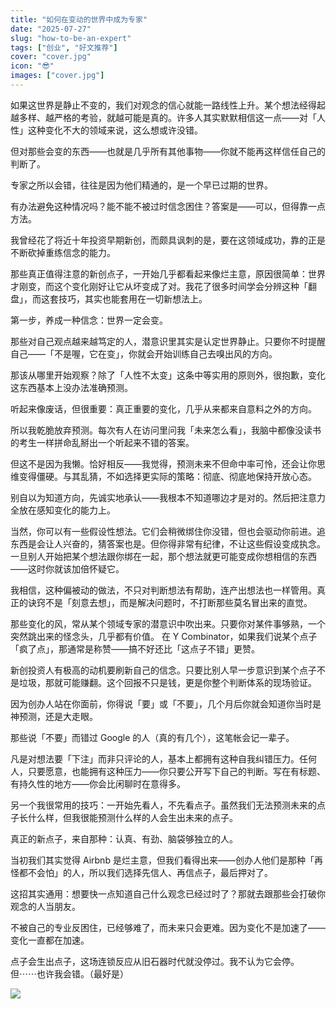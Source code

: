 ```yaml
---
title: "如何在变动的世界中成为专家"
date: "2025-07-27"
slug: "how-to-be-an-expert"
tags: ["创业", "好文推荐"]
cover: "cover.jpg"
icon: "😎"
images: ["cover.jpg"]
---
```

如果这世界是静止不变的，我们对观念的信心就能一路线性上升。某个想法经得起越多样、越严格的考验，就越可能是真的。许多人其实默默相信这一点——对「人性」这种变化不大的领域来说，这么想或许没错。



但对那些会变的东西——也就是几乎所有其他事物——你就不能再这样信任自己的判断了。



专家之所以会错，往往是因为他们精通的，是一个早已过期的世界。



有办法避免这种情况吗？能不能不被过时信念困住？答案是——可以，但得靠一点方法。



我曾经花了将近十年投资早期新创，而颇具讽刺的是，要在这领域成功，靠的正是不断砍掉重练信念的能力。



那些真正值得注意的新创点子，一开始几乎都看起来像烂主意，原因很简单：世界才刚变，而这个变化刚好让它从坏变成了对。我花了很多时间学会分辨这种「翻盘」，而这套技巧，其实也能套用在一切新想法上。



第一步，养成一种信念：世界一定会变。



那些对自己观点越来越笃定的人，潜意识里其实是认定世界静止。只要你不时提醒自己——「不是喔，它在变」，你就会开始训练自己去嗅出风的方向。



那该从哪里开始观察？除了「人性不太变」这条中等实用的原则外，很抱歉，变化这东西基本上没办法准确预测。



听起来像废话，但很重要：真正重要的变化，几乎从来都来自意料之外的方向。



所以我乾脆放弃预测。每次有人在访问里问我「未来怎么看」，我脑中都像没读书的考生一样拼命乱掰出一个听起来不错的答案。



但这不是因为我懒。恰好相反——我觉得，预测未来不但命中率可怜，还会让你思维变得僵硬。与其乱猜，不如选择更实际的策略：彻底、彻底地保持开放心态。



别自以为知道方向，先诚实地承认——我根本不知道哪边才是对的。然后把注意力全放在感知变化的能力上。



当然，你可以有一些假设性想法。它们会稍微绑住你没错，但也会驱动你前进。追东西是会让人兴奋的，猜答案也是。但你得非常有纪律，不让这些假设变成执念。
一旦别人开始把某个想法跟你绑在一起，那个想法就更可能变成你想相信的东西——这时你就该加倍怀疑它。



我相信，这种偏被动的做法，不只对判断想法有帮助，连产出想法也一样管用。真正的诀窍不是「刻意去想」，而是解决问题时，不打断那些莫名冒出来的直觉。



那些变化的风，常从某个领域专家的潜意识中吹出来。只要你对某件事够熟，一个突然跳出来的怪念头，几乎都有价值。
在 Y Combinator，如果我们说某个点子「疯了点」，那通常是称赞——搞不好还比「这点子不错」更赞。



新创投资人有极高的动机要刷新自己的信念。只要比别人早一步意识到某个点子不是垃圾，那就可能赚翻。这个回报不只是钱，更是你整个判断体系的现场验证。



因为创办人站在你面前，你得说「要」或「不要」，几个月后你就会知道你当时是神预测，还是大走眼。



那些说「不要」而错过 Google 的人（真的有几个），这笔帐会记一辈子。



凡是对想法要「下注」而非只评论的人，基本上都拥有这种自我纠错压力。任何人，只要愿意，也能拥有这种压力——你只要公开写下自己的判断。写在有标题、有持久性的地方——你会比闲聊时在意得多。



另一个我很常用的技巧：一开始先看人，不先看点子。虽然我们无法预测未来的点子长什么样，但我很能预测什么样的人会生出未来的点子。



真正的新点子，来自那种：认真、有劲、脑袋够独立的人。



当初我们其实觉得 Airbnb 是烂主意，但我们看得出来——创办人他们是那种「再怪都不会怕」的人，所以我们选择先信人、再信点子，最后押对了。



这招其实通用：想要快一点知道自己什么观念已经过时了？那就去跟那些会打破你观念的人当朋友。



不被自己的专业反困住，已经够难了，而未来只会更难。因为变化不是加速了——变化一直都在加速。



点子会生出点子，这场连锁反应从旧石器时代就没停过。我不认为它会停。
但⋯⋯也许我会错。（最好是）




![](https://prod-files-secure.s3.us-west-2.amazonaws.com/112d0858-5090-4d34-a606-b75eb8d65fd2/46476355-9cf3-4e99-9b7a-3531bc426380/1000202064.png?X-Amz-Algorithm=AWS4-HMAC-SHA256&X-Amz-Content-Sha256=UNSIGNED-PAYLOAD&X-Amz-Credential=ASIAZI2LB466VMNP24WV%2F20251017%2Fus-west-2%2Fs3%2Faws4_request&X-Amz-Date=20251017T133915Z&X-Amz-Expires=3600&X-Amz-Security-Token=IQoJb3JpZ2luX2VjEPz%2F%2F%2F%2F%2F%2F%2F%2F%2F%2FwEaCXVzLXdlc3QtMiJGMEQCIH54TInV7AwQY%2FvzBZ%2BQCQmjDiAns7VC1%2FxTr1uSufOgAiANpz9zaCCYB1h4NeSOpMd1spQ%2BcyJcNvOtX8zwAKOMDyqIBAil%2F%2F%2F%2F%2F%2F%2F%2F%2F%2F8BEAAaDDYzNzQyMzE4MzgwNSIMJejSxhv6m6AkPECfKtwDug%2BZ6OZKGQHd2shtO8J8DmKj0QxVEhKiA8Vy7RXM%2Bb1O9KmWUlJ6kibirqaqFNR6h3757uC3AVbkfHdHDllVLY%2FdlNeyqjMhwLdyIaB6Mgl%2FHdLjcmHjlniTN%2FvahmaG%2FqGbLqZ7yCMDVKbmcSE6PfVZA%2Fyr7e29FX4BFNN9gSAuqxa%2BlOyzZGMrRPxtbdrdZos7UGJ4SQ9M4vbujdM8DKR5jWfkK6YJPF592OHKHu7R%2FggtWiaOY034ZNcqavY4WKrmIDuZVAlcLVe3Ks5MlM%2F7l%2BWyjU4IFxDGsssEleONC4VM0xXTibM0mCanJ6fWEJ4lK0nehm4Td%2FBQ49qj32zfKsXZTHzDsb7nLL9RvW6YDHfkYUtN1qloVd%2B4dMNjyZdrKQwavmI%2FoCHjwK5FIOiMNriwewacB2G20JNSX%2BS9xtJJzbDvtYTUqQdDI1k%2BqQDnZGsfzd3%2FtWGVuS3Gm%2BGZ7M2fZLxR6zA2aeNyocDtqVbDR%2FjUD0PqP%2BoU2IY3i5bhvAXJDIxSwUjEM9lZxTwq2ubqr%2FEU6iMnJBpP1nQjQObwEWVqFtECn0BV4zaNu4LNn4GRO2T0SCLCwlR1ysG7idSpPiO%2BcjBBXvyTb5XlaLXWrQQOSXxkRWIwn9fIxwY6pgENv1EMY2pFdwIX%2B5E5GVX73xQZkSR25RF7JGrYg7lDMCRAe65ubDJJPtyX7YzZr%2BpUGvlcU22DqgsxxiB5mkZgiqsOKyiUELI62v7inIRJ4CS7eoJ61eRcGCjV%2BRnXEeZ3O7%2BlRzF8R8ynQM%2BUGzSnkBj7gCJbb%2Bj0jBZVlIEvr%2FlIRCBzfJMLMjebF%2FN7X8ZTKmYXx5dvmre97hzRf9swHiolmXBy&X-Amz-Signature=734aef8058c2ffa6827ee7cbb49f0bc19fcf6781a7fe68e298f35f5d7bbd7f43&X-Amz-SignedHeaders=host&x-amz-checksum-mode=ENABLED&x-id=GetObject)

